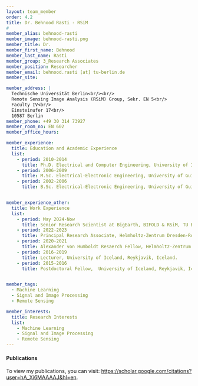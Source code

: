 ```yaml
---
layout: team_member
order: 4.2
title: Dr. Behnood Rasti - RSiM
#
member_alias: behnood-rasti
member_image: behnood-rasti.png
member_title: Dr.
member_first_name: Behnood
member_last_name: Rasti
member_group: 3_Research Associates
member_position: Researcher
member_email: behnood.rasti [at] tu-berlin.de
member_site: 

member_address: |
  Technische Universität Berlin<br/><br/>
  Remote Sensing Image Analysis (RSiM) Group, Sekr. EN 5<br/>
  Faculty IV<br/>
  Einsteinufer 17<br/>
  10587 Berlin
member_phone: +49 30 314 73927
member_room_no: EN 602
member_office_hours:

member_experience:
  title: Education and Academic Experience
  list:
    - period: 2010-2014
      title: Ph.D. Electrical and Computer Engineering, University of Iceland, Reykjavik, Iceland.
    - period: 2006-2009
      title: M.Sc. Electrical-Electronic Engineering, University of Guilan, Rasht, Iran.
    - period: 2002-2006
      title: B.Sc. Electrical-Electronic Engineering, University of Guilan, Rasht, Iran.


member_experience_other:
  title: Work Experience
  list:
    - period: May 2024-Now
      title: Senior Research Scientist at BigEarth, BIFOLD & RSiM, TU Berlin, Germany.
    - period: 2022-2023
      title: Principal Research Associate, Helmholtz-Zentrum Dresden-Rossendorf, Dresden, Germany.
    - period: 2020-2021
      title: Alexander von Humboldt Resaerch Fellow, Helmholtz-Zentrum Dresden-Rossendorf, Dresden, Germany.
    - period: 2016-2019
      title: Lecturer, University of Iceland, Reykjavik, Iceland.
    - period: 2015-2016
      title: Postdoctoral Fellow,  University of Iceland, Reykjavik, Iceland.


member_tags:
  - Machine Learning
  - Signal and Image Processing
  - Remote Sensing

member_interests:
  title: Research Interests
  list:
    - Machine Learning
    - Signal and Image Processing
    - Remote Sensing
---
```


<h4 class="mt-4">Publications</h4>
  <p>To view my publications, you can visit: <a href="https://scholar.google.com/citations?user=hA_Xi6MAAAAJ&hl=en" target="_blank">https://scholar.google.com/citations?user=hA_Xi6MAAAAJ&hl=en</a>.</p>
